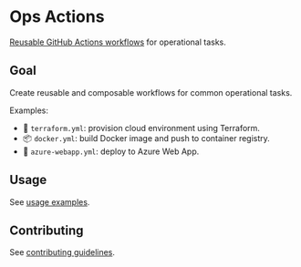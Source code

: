 # Ops Actions

[Reusable GitHub Actions workflows](https://docs.github.com/en/actions/using-workflows/reusing-workflows) for operational tasks.

## Goal

Create reusable and composable workflows for common operational tasks.

Examples:

- 🌲 `terraform.yml`: provision cloud environment using Terraform.
- 📦 `docker.yml`: build Docker image and push to container registry.
- 🚀 `azure-webapp.yml`: deploy to Azure Web App.

## Usage

See [usage examples](docs/usage-examples.md).

## Contributing

See [contributing guidelines](CONTRIBUTING.md).
